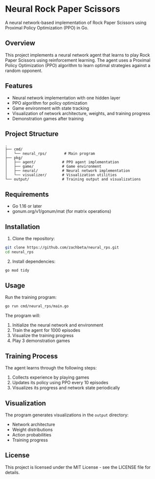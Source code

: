 # Neural Rock Paper Scissors

A neural network-based implementation of Rock Paper Scissors using Proximal Policy Optimization (PPO) in Go.

## Overview

This project implements a neural network agent that learns to play Rock Paper Scissors using reinforcement learning. The agent uses a Proximal Policy Optimization (PPO) algorithm to learn optimal strategies against a random opponent.

## Features

- Neural network implementation with one hidden layer
- PPO algorithm for policy optimization
- Game environment with state tracking
- Visualization of network architecture, weights, and training progress
- Demonstration games after training

## Project Structure

```
.
├── cmd/
│   └── neural_rps/        # Main program
├── pkg/
│   ├── agent/            # PPO agent implementation
│   ├── game/             # Game environment
│   ├── neural/           # Neural network implementation
│   └── visualizer/       # Visualization utilities
└── output/               # Training output and visualizations
```

## Requirements

- Go 1.16 or later
- gonum.org/v1/gonum/mat (for matrix operations)

## Installation

1. Clone the repository:
```bash
git clone https://github.com/zachbeta/neural_rps.git
cd neural_rps
```

2. Install dependencies:
```bash
go mod tidy
```

## Usage

Run the training program:
```bash
go run cmd/neural_rps/main.go
```

The program will:
1. Initialize the neural network and environment
2. Train the agent for 1000 episodes
3. Visualize the training progress
4. Play 3 demonstration games

## Training Process

The agent learns through the following steps:
1. Collects experience by playing games
2. Updates its policy using PPO every 10 episodes
3. Visualizes its progress and network state periodically

## Visualization

The program generates visualizations in the `output` directory:
- Network architecture
- Weight distributions
- Action probabilities
- Training progress

## License

This project is licensed under the MIT License - see the LICENSE file for details.